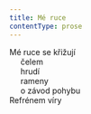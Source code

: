 ```yaml
---
title: Mé ruce
contentType: prose
---
```


<section>

Mé ruce se křižují  
     čelem  
     hrudí  
     rameny  
     o závod pohybu  
Refrénem víry

</section>
